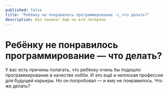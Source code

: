 ```yaml
---
published: false
title: "Ребёнку не понравилось программирование —\_что делать?"
description: Без паники! Ещё не всё потеряно
---
```

# Ребёнку не понравилось программирование — что делать?

У вас есть причины полагать, что ребёнку очень бы подошло программирование в качестве хобби. И это ещё и неплохая профессия для будущей карьеры. Но он попробовал — и ему не понравилось. Что же делать?

